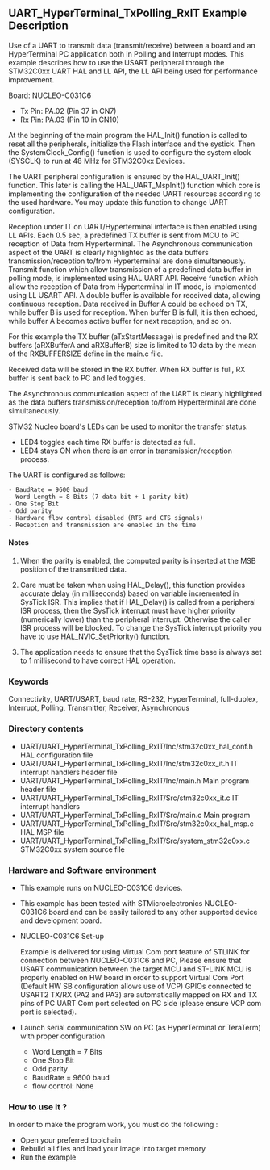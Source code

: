 ## <b>UART_HyperTerminal_TxPolling_RxIT Example Description</b>

Use of a UART to transmit data (transmit/receive)
between a board and an HyperTerminal PC application both in Polling and Interrupt
modes. This example describes how to use the USART peripheral through
the STM32C0xx UART HAL and LL API, the LL API being used for performance improvement.

Board: NUCLEO-C031C6

- Tx Pin: PA.02 (Pin 37 in CN7)
- Rx Pin: PA.03 (Pin 10 in CN10)

At the beginning of the main program the HAL_Init() function is called to reset
all the peripherals, initialize the Flash interface and the systick.
Then the SystemClock_Config() function is used to configure the system
clock (SYSCLK) to run at 48 MHz for STM32C0xx Devices.

The UART peripheral configuration is ensured by the HAL_UART_Init() function.
This later is calling the HAL_UART_MspInit() function which core is implementing
the configuration of the needed UART resources according to the used hardware.
You may update this function to change UART configuration.

Reception under IT on UART/Hyperterminal interface is then enabled using LL APIs.
Each 0.5 sec, a predefined TX buffer is sent from MCU to PC reception of Data from Hyperterminal.
The Asynchronous communication aspect of the UART is clearly highlighted as the
data buffers transmission/reception to/from Hyperterminal are done simultaneously.
Transmit function which allow transmission of a predefined data buffer
in polling mode, is implemented using HAL UART API.
Receive function which allow the reception of Data from Hyperterminal in
IT mode, is implemented using LL USART API.
A double buffer is available for received data, allowing continuous reception.
Data received in Buffer A could be echoed on TX, while buffer B is used for reception.
When buffer B is full, it is then echoed, while buffer A becomes active buffer for next reception, and so on.

For this example the TX buffer (aTxStartMessage) is predefined and the RX buffers (aRXBufferA and aRXBufferB)
size is limited to 10 data by the mean of the RXBUFFERSIZE define in the main.c file.

Received data will be stored in the RX buffer.
When RX buffer is full, RX buffer is sent back to PC and led toggles.

The Asynchronous communication aspect of the UART is clearly highlighted as the
data buffers transmission/reception to/from Hyperterminal are done simultaneously.

STM32 Nucleo board's LEDs can be used to monitor the transfer status:

 - LED4 toggles each time RX buffer is detected as full.
 - LED4 stays ON when there is an error in transmission/reception process.

The UART is configured as follows:

    - BaudRate = 9600 baud
    - Word Length = 8 Bits (7 data bit + 1 parity bit)
    - One Stop Bit
    - Odd parity
    - Hardware flow control disabled (RTS and CTS signals)
    - Reception and transmission are enabled in the time

#### <b>Notes</b>

 1. When the parity is enabled, the computed parity is inserted at the MSB
    position of the transmitted data.

 2. Care must be taken when using HAL_Delay(), this function provides accurate delay (in milliseconds)
    based on variable incremented in SysTick ISR. This implies that if HAL_Delay() is called from
    a peripheral ISR process, then the SysTick interrupt must have higher priority (numerically lower)
    than the peripheral interrupt. Otherwise the caller ISR process will be blocked.
    To change the SysTick interrupt priority you have to use HAL_NVIC_SetPriority() function.

 3. The application needs to ensure that the SysTick time base is always set to 1 millisecond
    to have correct HAL operation.

### <b>Keywords</b>

Connectivity, UART/USART, baud rate, RS-232, HyperTerminal, full-duplex, Interrupt, Polling,
Transmitter, Receiver, Asynchronous

### <b>Directory contents</b>

  - UART/UART_HyperTerminal_TxPolling_RxIT/Inc/stm32c0xx_hal_conf.h    HAL configuration file
  - UART/UART_HyperTerminal_TxPolling_RxIT/Inc/stm32c0xx_it.h          IT interrupt handlers header file
  - UART/UART_HyperTerminal_TxPolling_RxIT/Inc/main.h                  Main program header file
  - UART/UART_HyperTerminal_TxPolling_RxIT/Src/stm32c0xx_it.c          IT interrupt handlers
  - UART/UART_HyperTerminal_TxPolling_RxIT/Src/main.c                  Main program
  - UART/UART_HyperTerminal_TxPolling_RxIT/Src/stm32c0xx_hal_msp.c     HAL MSP file
  - UART/UART_HyperTerminal_TxPolling_RxIT/Src/system_stm32c0xx.c      STM32C0xx system source file


### <b>Hardware and Software environment</b>

  - This example runs on NUCLEO-C031C6 devices.

  - This example has been tested with STMicroelectronics NUCLEO-C031C6 board and can be
    easily tailored to any other supported device and development board.

  - NUCLEO-C031C6 Set-up

    Example is delivered for using Virtual Com port feature of STLINK for connection between NUCLEO-C031C6 and PC,
    Please ensure that USART communication between the target MCU and ST-LINK MCU is properly enabled
    on HW board in order to support Virtual Com Port (Default HW SB configuration allows use of VCP)
    GPIOs connected to USART2 TX/RX (PA2 and PA3) are automatically mapped
    on RX and TX pins of PC UART Com port selected on PC side (please ensure VCP com port is selected).

  - Launch serial communication SW on PC (as HyperTerminal or TeraTerm) with proper configuration
    - Word Length = 7 Bits
    - One Stop Bit
    - Odd parity
    - BaudRate = 9600 baud
    - flow control: None

### <b>How to use it ?</b>

In order to make the program work, you must do the following :

 - Open your preferred toolchain
 - Rebuild all files and load your image into target memory
 - Run the example